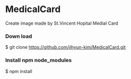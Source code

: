 # MedicalCard
Create image made by St.Vincent Hopital Medial Card 

### Down load
$ git clone https://github.com/jihyun-kim/MedicalCard.git

### Install npm node_modules
$ npm install

